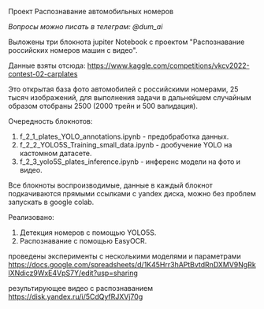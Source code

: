 Проект Распознавание автомобильных номеров

*Вопросы можно писать в телеграм: @dum_ai*

Выложены три блокнота jupiter Notebook с проектом "Распознавание российских номеров машин с видео".

Данные взяты отсюда: https://www.kaggle.com/competitions/vkcv2022-contest-02-carplates 

Это открытая база фото автомобилей с российскими номерами, 25 тысяч изображений, 
для выполнения задачи в дальнейшем случайным образом отобраны 2500 (2000 трейн и 500 валидация).

Очередность блокнотов:
1. f_2_1_plates_YOLO_annotations.ipynb - предобработка данных.
2. f_2_2_YOLO5S_Training_small_data.ipynb - дообучение YOLO на кастомном датасете.
3. f_2_3_yolo5S_plates_inference.ipynb - инференс модели на фото и видео.

Все блокноты воспроизводимые, данные в каждый блокнот подкачиваются прямыми ссылками с yandex диска, 
можно без проблем запускать в google colab.

Реализовано:

1. Детекция номеров с помощью YOLO5S.
2. Распознавание с помощью EasyOCR.

проведены эксперименты с несколькими моделями и параметрами
https://docs.google.com/spreadsheets/d/1K45Hrr3hAPtBvtdRnDXMV9NgRklXNdicz9WxE4VpS7Y/edit?usp=sharing

результирующее видео с распознаванием
https://disk.yandex.ru/i/5CdQyfRJXVj70g
